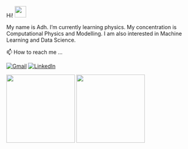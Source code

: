 Hi! <img src="https://raw.githubusercontent.com/MartinHeinz/MartinHeinz/master/wave.gif" width="30px">

My name is Adh. I’m currently learning physics. My concentration is Computational Physics and Modelling. I am also interested in Machine Learning and Data Science.

📫 How to reach me ...

[![Gmail](https://img.shields.io/badge/--linkedin?label=Gmail&logo=gmail&style=social)](mailto:adh.isl.almrjl@gmail.com)
[![LinkedIn](https://img.shields.io/badge/--linkedin?label=LinkedIn&logo=LinkedIn&style=social)](https://www.linkedin.com/in/islamuddin-alimurrijal-1a671520a/)

<p float="left">
  <img align="center" src="https://github-readme-stats.vercel.app/api?username=adh182&theme=gruvbox&show_icons=true" height=180px />
  <img align="center" src="https://github-readme-stats.vercel.app/api/top-langs/?username=adh182&hide=css,html&layout=compact&theme=gruvbox" height=180px />
</p>

<!---
adh182/adh182 is a ✨ special ✨ repository because its `README.md` (this file) appears on your GitHub profile.
You can click the Preview link to take a look at your changes.
--->
